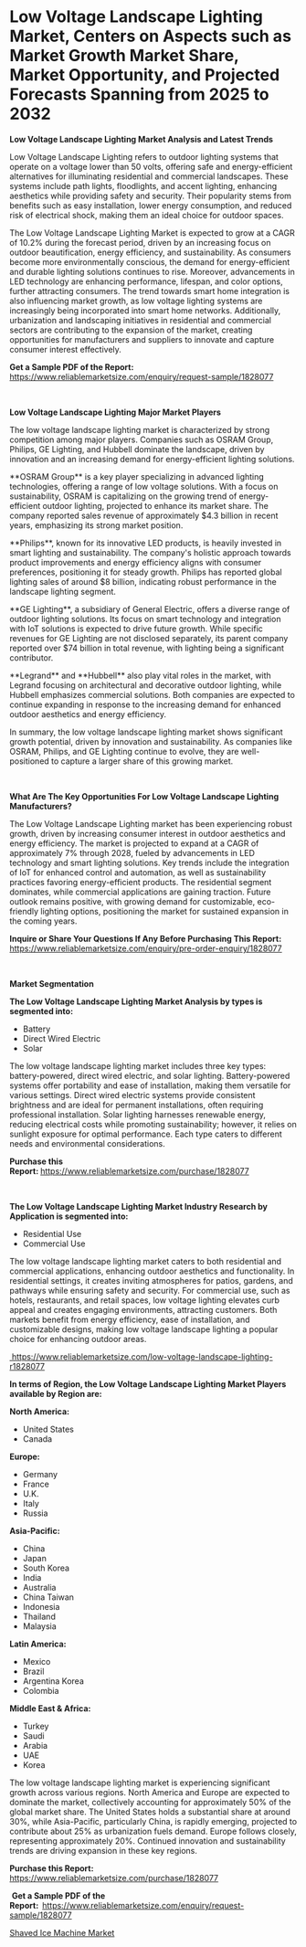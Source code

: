 <p><h1>Low Voltage Landscape Lighting Market, Centers on Aspects such as Market Growth Market Share, Market Opportunity, and Projected Forecasts Spanning from 2025 to 2032</h1></p><p><strong>Low Voltage Landscape Lighting Market Analysis and Latest Trends</strong></p>
<p><p>Low Voltage Landscape Lighting refers to outdoor lighting systems that operate on a voltage lower than 50 volts, offering safe and energy-efficient alternatives for illuminating residential and commercial landscapes. These systems include path lights, floodlights, and accent lighting, enhancing aesthetics while providing safety and security. Their popularity stems from benefits such as easy installation, lower energy consumption, and reduced risk of electrical shock, making them an ideal choice for outdoor spaces.</p><p>The Low Voltage Landscape Lighting Market is expected to grow at a CAGR of 10.2% during the forecast period, driven by an increasing focus on outdoor beautification, energy efficiency, and sustainability. As consumers become more environmentally conscious, the demand for energy-efficient and durable lighting solutions continues to rise. Moreover, advancements in LED technology are enhancing performance, lifespan, and color options, further attracting consumers. The trend towards smart home integration is also influencing market growth, as low voltage lighting systems are increasingly being incorporated into smart home networks. Additionally, urbanization and landscaping initiatives in residential and commercial sectors are contributing to the expansion of the market, creating opportunities for manufacturers and suppliers to innovate and capture consumer interest effectively.</p></p>
<p><strong>Get a Sample PDF of the Report:&nbsp;</strong> <a href="https://www.reliablemarketsize.com/enquiry/request-sample/1828077?utm_campaign=1879&utm_medium=2&utm_source=Github&utm_content=ia&utm_term=04042025&utm_id=low-voltage-landscape-lighting">https://www.reliablemarketsize.com/enquiry/request-sample/1828077</a></p>
<p>&nbsp;</p>
<p><strong>Low Voltage Landscape Lighting Major Market Players</strong></p>
<p><p>The low voltage landscape lighting market is characterized by strong competition among major players. Companies such as OSRAM Group, Philips, GE Lighting, and Hubbell dominate the landscape, driven by innovation and an increasing demand for energy-efficient lighting solutions.</p><p>**OSRAM Group** is a key player specializing in advanced lighting technologies, offering a range of low voltage solutions. With a focus on sustainability, OSRAM is capitalizing on the growing trend of energy-efficient outdoor lighting, projected to enhance its market share. The company reported sales revenue of approximately $4.3 billion in recent years, emphasizing its strong market position.</p><p>**Philips**, known for its innovative LED products, is heavily invested in smart lighting and sustainability. The company's holistic approach towards product improvements and energy efficiency aligns with consumer preferences, positioning it for steady growth. Philips has reported global lighting sales of around $8 billion, indicating robust performance in the landscape lighting segment.</p><p>**GE Lighting**, a subsidiary of General Electric, offers a diverse range of outdoor lighting solutions. Its focus on smart technology and integration with IoT solutions is expected to drive future growth. While specific revenues for GE Lighting are not disclosed separately, its parent company reported over $74 billion in total revenue, with lighting being a significant contributor.</p><p>**Legrand** and **Hubbell** also play vital roles in the market, with Legrand focusing on architectural and decorative outdoor lighting, while Hubbell emphasizes commercial solutions. Both companies are expected to continue expanding in response to the increasing demand for enhanced outdoor aesthetics and energy efficiency.</p><p>In summary, the low voltage landscape lighting market shows significant growth potential, driven by innovation and sustainability. As companies like OSRAM, Philips, and GE Lighting continue to evolve, they are well-positioned to capture a larger share of this growing market.</p></p>
<p>&nbsp;</p>
<p><strong>What Are The Key Opportunities For Low Voltage Landscape Lighting Manufacturers?</strong></p>
<p><p>The Low Voltage Landscape Lighting market has been experiencing robust growth, driven by increasing consumer interest in outdoor aesthetics and energy efficiency. The market is projected to expand at a CAGR of approximately 7% through 2028, fueled by advancements in LED technology and smart lighting solutions. Key trends include the integration of IoT for enhanced control and automation, as well as sustainability practices favoring energy-efficient products. The residential segment dominates, while commercial applications are gaining traction. Future outlook remains positive, with growing demand for customizable, eco-friendly lighting options, positioning the market for sustained expansion in the coming years.</p></p>
<p><strong>Inquire or Share Your Questions If Any Before Purchasing This Report:</strong> <a href="https://www.reliablemarketsize.com/enquiry/pre-order-enquiry/1828077?utm_campaign=1879&utm_medium=2&utm_source=Github&utm_content=ia&utm_term=04042025&utm_id=low-voltage-landscape-lighting">https://www.reliablemarketsize.com/enquiry/pre-order-enquiry/1828077</a></p>
<p>&nbsp;</p>
<p><strong>Market Segmentation</strong></p>
<p><strong>The Low Voltage Landscape Lighting Market Analysis by types is segmented into:</strong></p>
<p><ul><li>Battery</li><li>Direct Wired Electric</li><li>Solar</li></ul></p>
<p><p>The low voltage landscape lighting market includes three key types: battery-powered, direct wired electric, and solar lighting. Battery-powered systems offer portability and ease of installation, making them versatile for various settings. Direct wired electric systems provide consistent brightness and are ideal for permanent installations, often requiring professional installation. Solar lighting harnesses renewable energy, reducing electrical costs while promoting sustainability; however, it relies on sunlight exposure for optimal performance. Each type caters to different needs and environmental considerations.</p></p>
<p><strong>Purchase this Report:&nbsp;</strong><a href="https://www.reliablemarketsize.com/purchase/1828077?utm_campaign=1879&utm_medium=2&utm_source=Github&utm_content=ia&utm_term=04042025&utm_id=low-voltage-landscape-lighting">https://www.reliablemarketsize.com/purchase/1828077</a></p>
<p>&nbsp;</p>
<p><strong>The Low Voltage Landscape Lighting Market Industry Research by Application is segmented into:</strong></p>
<p><ul><li>Residential Use</li><li>Commercial Use</li></ul></p>
<p><p>The low voltage landscape lighting market caters to both residential and commercial applications, enhancing outdoor aesthetics and functionality. In residential settings, it creates inviting atmospheres for patios, gardens, and pathways while ensuring safety and security. For commercial use, such as hotels, restaurants, and retail spaces, low voltage lighting elevates curb appeal and creates engaging environments, attracting customers. Both markets benefit from energy efficiency, ease of installation, and customizable designs, making low voltage landscape lighting a popular choice for enhancing outdoor areas.</p></p>
<p><a href="https://www.reliablemarketsize.com/low-voltage-landscape-lighting-r1828077?utm_campaign=1879&utm_medium=2&utm_source=Github&utm_content=ia&utm_term=04042025&utm_id=low-voltage-landscape-lighting">&nbsp;https://www.reliablemarketsize.com/low-voltage-landscape-lighting-r1828077</a></p>
<p><strong>In terms of Region, the Low Voltage Landscape Lighting Market Players available by Region are:</strong></p>
<p>
    <p> <strong> North America: </strong>
        <ul>
            <li>United States</li>
            <li>Canada</li>
        </ul>
        </p> 
    <p> <strong> Europe: </strong>
        <ul>
            <li>Germany</li>
            <li>France</li>
            <li>U.K.</li>
            <li>Italy</li>
            <li>Russia</li>
        </ul>
        </p> 
    <p> <strong> Asia-Pacific: </strong>
        <ul>
            <li>China</li>
            <li>Japan</li>
            <li>South Korea</li>
            <li>India</li>
            <li>Australia</li>
            <li>China Taiwan</li>
            <li>Indonesia</li>
            <li>Thailand</li>
            <li>Malaysia</li>
        </ul>
        </p> 
    <p> <strong> Latin America: </strong>
        <ul>
            <li>Mexico</li>
            <li>Brazil</li>
            <li>Argentina Korea</li>
            <li>Colombia</li>
        </ul>
        </p> 
    <p> <strong> Middle East & Africa: </strong>
        <ul>
            <li>Turkey</li>
            <li>Saudi</li>
            <li>Arabia</li>
            <li>UAE</li>
            <li>Korea</li>
        </ul>
    </p>
    </p>
<p><p>The low voltage landscape lighting market is experiencing significant growth across various regions. North America and Europe are expected to dominate the market, collectively accounting for approximately 50% of the global market share. The United States holds a substantial share at around 30%, while Asia-Pacific, particularly China, is rapidly emerging, projected to contribute about 25% as urbanization fuels demand. Europe follows closely, representing approximately 20%. Continued innovation and sustainability trends are driving expansion in these key regions.</p></p>
<p><strong>Purchase this Report: </strong><a href="https://www.reliablemarketsize.com/purchase/1828077?utm_campaign=1879&utm_medium=2&utm_source=Github&utm_content=ia&utm_term=04042025&utm_id=low-voltage-landscape-lighting">https://www.reliablemarketsize.com/purchase/1828077</a></p>
<p>&nbsp;<strong>Get a Sample PDF of the Report:&nbsp;&nbsp;</strong><a href="https://www.reliablemarketsize.com/enquiry/request-sample/1828077?utm_campaign=1879&utm_medium=2&utm_source=Github&utm_content=ia&utm_term=04042025&utm_id=low-voltage-landscape-lighting">https://www.reliablemarketsize.com/enquiry/request-sample/1828077</a></p>
<p><strong></strong></p>
<p><p><a href="https://github.com/FassouRP/Market-Research-Report-List-7/blob/main/shaved-ice-machine-market.md?utm_campaign=1879&utm_medium=2&utm_source=Github&utm_content=ia&utm_term=04042025&utm_id=low-voltage-landscape-lighting">Shaved Ice Machine Market</a></p></p>